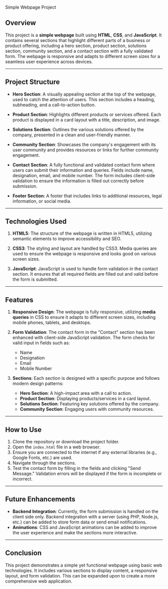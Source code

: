 Simple Webpage Project

## Overview

This project is a **simple webpage** built using **HTML**, **CSS**, and **JavaScript**. It contains several sections that highlight different parts of a business or product offering, including a hero section, product section, solutions section, community section, and a contact section with a fully validated form. The webpage is responsive and adapts to different screen sizes for a seamless user experience across devices.

---

## Project Structure

- **Hero Section**: A visually appealing section at the top of the webpage, used to catch the attention of users. This section includes a heading, subheading, and a call-to-action button.
  
- **Product Section**: Highlights different products or services offered. Each product is displayed in a card layout with a title, description, and image.

- **Solutions Section**: Outlines the various solutions offered by the company, presented in a clean and user-friendly manner.

- **Community Section**: Showcases the company's engagement with its user community and provides resources or links for further community engagement.

- **Contact Section**: A fully functional and validated contact form where users can submit their information and queries. Fields include name, designation, email, and mobile number. The form includes client-side validation to ensure the information is filled out correctly before submission.

- **Footer Section**: A footer that includes links to additional resources, legal information, or social media.

---

## Technologies Used

1. **HTML5**: The structure of the webpage is written in HTML5, utilizing semantic elements to improve accessibility and SEO.

2. **CSS3**: The styling and layout are handled by CSS3. Media queries are used to ensure the webpage is responsive and looks good on various screen sizes.

3. **JavaScript**: JavaScript is used to handle form validation in the contact section. It ensures that all required fields are filled out and valid before the form is submitted.

---

## Features

1. **Responsive Design**: The webpage is fully responsive, utilizing **media queries** in CSS to ensure it adapts to different screen sizes, including mobile phones, tablets, and desktops.

2. **Form Validation**: The contact form in the "Contact" section has been enhanced with client-side JavaScript validation. The form checks for valid input in fields such as:
   - Name
   - Designation
   - Email
   - Mobile Number
   
3. **Sections**: Each section is designed with a specific purpose and follows modern design patterns:
   - **Hero Section**: A high-impact area with a call to action.
   - **Product Section**: Displaying products/services in a card layout.
   - **Solutions Section**: Featuring key solutions offered by the company.
   - **Community Section**: Engaging users with community resources.

---

## How to Use

1. Clone the repository or download the project folder.
2. Open the `index.html` file in a web browser.
3. Ensure you are connected to the internet if any external libraries (e.g., Google Fonts, etc.) are used.
4. Navigate through the sections.
5. Test the contact form by filling in the fields and clicking "Send Message." Validation errors will be displayed if the form is incomplete or incorrect.

---

## Future Enhancements

- **Backend Integration**: Currently, the form submission is handled on the client side only. Backend integration with a server (using PHP, Node.js, etc.) can be added to store form data or send email notifications.
- **Animations**: CSS and JavaScript animations can be added to improve the user experience and make the sections more interactive.

---

## Conclusion

This project demonstrates a simple yet functional webpage using basic web technologies. It includes various sections to display content, a responsive layout, and form validation. This can be expanded upon to create a more comprehensive web application.
